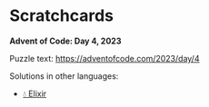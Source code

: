 # Scratchcards

**Advent of Code: Day 4, 2023**

Puzzle text: <https://adventofcode.com/2023/day/4>

Solutions in other languages:

- [💧 Elixir](../../../elixir/lib/2023/04_scratchcards)
